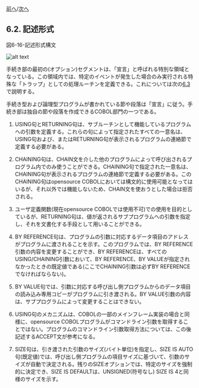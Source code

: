 <!--navi start-->
[前へ](6-1-8-2.md)/[次へ](6-3.md)
<!--navi end-->
## 6.2. 記述形式

図6-16-記述形式構文

![alt text](Image/6-16.png)

手続き部の最初の(オプション)セグメントは、「宣言」と呼ばれる特別な領域となっている。この領域内では、特定のイベントが発生した場合のみ実行される特殊な「トラップ」としての処理ルーチンを定義できる。これについては次の[6.3](6-3.md)で説明する。

手続き型および論理型プログラムが書かれている節や段落は「宣言」に従う。手続き部は独自の節や段落を作成できるCOBOL部門の一つである。

1. USING句とRETURNING句は、サブルーチンとして機能しているプログラムへの引数を定義する。これらの句によって指定されたすべての一意名は、USING句および、またはRETURNING句が表示されるプログラムの連絡節で定義する必要がある。

2. CHAINING句は、CHAIN文を介した他のプログラムによって呼び出されるプログラム内でのみ使うことができる。CHAINING句で指定された一意名は、CHAINING句が表示されるプログラムの連絡節で定義する必要がある。このCHAINING句はopensource COBOLにおいては構文的に使用可能となってはいるが、それ以外では機能しないため、CHAIN文を使おうとした場合は拒否される。

3. ユーザ定義関数(現在opensource COBOLでは使用不可)での使用を目的としているが、RETURNING句は、値が返されるサブプログラムへの引数を指定し、それを文書化する手段として用いることができる。

4. BY REFERENCE句は、プログラムの引数に対応するデータ項目のアドレスがプログラムに渡されることを示す。このプログラムでは、BY REFERENCE引数の内容を変更することができ、BY REFERENCEは、すべてのUSING/CHAINING引数において、BY REFERENCE、BY VALUEが指定されなかったときの既定値である(ここでCHAINING引数は必ずBY REFERENCEでなければならない)。

5. BY VALUE句では、引数に対応する呼び出し側プログラムからのデータ項目の読み込み専用コピーがプログラムに引き渡される。BY VALUE引数の内容は、サブプログラムによって変更することはできない。

6. USING句のメカニズムは、COBOLの一部のメインフレーム実装の場合と同様に、opensource COBOLプログラムがコマンドライン引数を取得することではない。プログラムのコマンドライン引数取得方法については、この後記述するACCEPT文が参考になる。

7. SIZE句は、引き渡された引数のサイズ(バイト単位)を指定し、SIZE IS AUTO句(既定値)では、呼び出し側プログラムの項目サイズに基づいて、引数のサイズが自動で決定される。残りのSIZEオプションでは、特定のサイズを強制的に決定でき、SIZE IS DEFAULTは、UNSIGNED(符号なし) SIZE IS 4と同様のサイズを示す。
